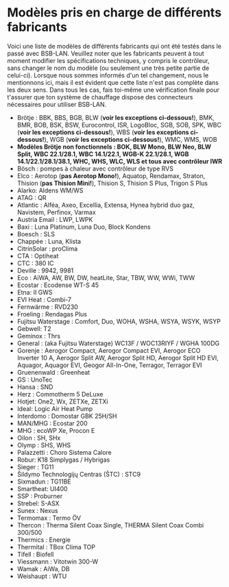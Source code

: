 # Modèles pris en charge de différents fabricants

Voici une liste de modèles de différents fabricants qui ont été testés dans le passé avec BSB-LAN. Veuillez noter que les fabricants peuvent à tout moment modifier les spécifications techniques, y compris le contrôleur, sans changer le nom du modèle (ou seulement une très petite partie de celui-ci). Lorsque nous sommes informés d'un tel changement, nous le mentionnons ici, mais il est évident que cette liste n'est pas complète dans les deux sens. Dans tous les cas, fais toi-même une vérification finale pour t'assurer que ton système de chauffage dispose des connecteurs nécessaires pour utiliser BSB-LAN.

- Brötje : BBK, BBS, BGB, BLW (**voir les exceptions ci-dessous!**), BMK, BMR, BOB, BSK, BSW, Eurocontrol, ISR, LogoBloc, SGB, SOB, SPK, WBC (**voir les exceptions ci-dessous!**), WBS (**voir les exceptions ci-dessous!**), WGB (**voir les exceptions ci-dessous!**), WMC, WMS, WOB
- **Modèles Brötje non fonctionnels : BOK, BLW Mono, BLW Neo, BLW Split, WBC 22.1/28.1, WBC 14.1/22.1, WGB-K 22.1/28.1, WGB 14.1/22.1/28.1/38.1, WHC, WHS, WLC, WLS et tous avec contrôleur IWR**
- Bösch : pompes à chaleur avec contrôleur de type RVS
- Elco : Aerotop (**pas Aerotop Mono!**), Aquatop, Rendamax, Straton, Thision (**pas Thision Mini!**), Thision S, Thision S Plus, Trigon S Plus
- Alarko: Aldens WM/WS
- ATAG : QR
- Atlantic : Alféa, Axeo, Excellia, Extensa, Hynea hybrid duo gaz, Navistem, Perfinox, Varmax
- Austria Email : LWP, LWPK
- Baxi : Luna Platinum, Luna Duo, Block Kondens
- Boesch : SLS
- Chappée : Luna, Klista
- CitrinSolar : proClima
- CTA : Optiheat
- CTC : 380 IC
- Deville : 9942, 9981
- Eco : AiWA, AW, BW, DW, heatLite, Star, TBW, WW, WWi, TWW
- Ecostar : Ecodense WT-S 45
- Etna: II GWS
- EVI Heat : Combi-7
- Fernwärme : RVD230
- Froeling : Rendagas Plus
- Fujitsu Waterstage : Comfort, Duo, WOHA, WSHA, WSYA, WSYK, WSYP
- Gebwell: T2
- Geminox : Thrs
- General : (aka Fujitsu Waterstage) WC13F / WOC13RIYF / WGHA 100DG
- Gorenje : Aerogor Compact, Aerogor Compact EVI, Aerogor ECO Inverter 10 A, Aerogor Split AW, Aerogor Split HD, Aerogor Split HD EVI, Aquagor, Aquagor EVI, Geogor All-In-One, Terragor, Terragor EVI
- Gruenenwald : Greenheat
- GS : UnoTec
- Hansa : SND
- Herz : Commotherm 5 DeLuxe
- Hotjet: One2, Wx, ZETXe, ZETXi
- Ideal: Logic Air Heat Pump
- Interdomo : Domostar GBK 25H/SH
- MAN/MHG : Ecostar 200
- MHG : ecoWP Xe, Procon E
- Oilon : SH, SHx
- Olymp : SHS, WHS
- Palazzetti : Choro Sistema Calore
- Robur: K18 Simplygas / Hybrigas
- Sieger : TG11
- Šildymo Technologijų Centras (ŠTC) : STC9
- Sixmadun : TG11BE
- Smartheat: UI400
- SSP : Proburner
- Strebel: S-ASX
- Sunex : Nexus
- Termomax : Termo ÖV
- Thercon : Therma Silent Coax Single, THERMA Silent Coax Combi 300/500
- Thermics : Energie
- Thermital : TBox Clima TOP
- Tifell : Biofell
- Viessmann : Vitotwin 300-W
- Wamak : AiWa, DB
- Weishaupt : WTU
